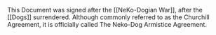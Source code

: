 This Document was signed after the [[NeKo-Dogian War]], after the [[Dogs]] surrendered. Although commonly referred to as the Churchill Agreement, it is officially called The Neko-Dog Armistice Agreement.